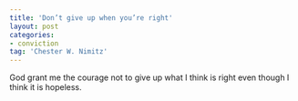 ```yaml
---
title: 'Don’t give up when you’re right'
layout: post
categories:
- conviction
tag: 'Chester W. Nimitz'
---
```


God grant me the courage not to give up what I think is right even though I think it is hopeless.